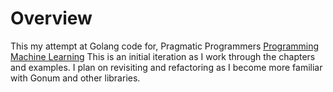 

# Overview

This my attempt at Golang code for, Pragmatic Programmers [Programming Machine Learning](https://pragprog.com/book/pplearn/programming-machine-learning)  This is an initial iteration as I work through the chapters and examples. I plan on revisiting and refactoring as I become more familiar with Gonum and other libraries.
